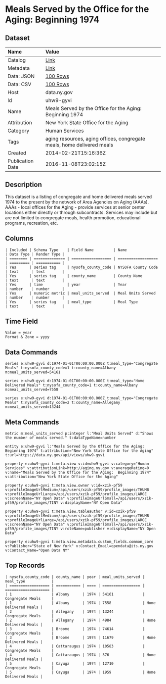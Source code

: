 # Meals Served by the Office for the Aging: Beginning 1974

## Dataset

| Name | Value |
| :--- | :---- |
| Catalog | [Link](https://catalog.data.gov/dataset/meals-served-by-the-office-for-the-aging-beginning-1974) |
| Metadata | [Link](https://data.ny.gov/api/views/uhw9-gyvi) |
| Data: JSON | [100 Rows](https://data.ny.gov/api/views/uhw9-gyvi/rows.json?max_rows=100) |
| Data: CSV | [100 Rows](https://data.ny.gov/api/views/uhw9-gyvi/rows.csv?max_rows=100) |
| Host | data.ny.gov |
| Id | uhw9-gyvi |
| Name | Meals Served by the Office for the Aging: Beginning 1974 |
| Attribution | New York State Office for the Aging |
| Category | Human Services |
| Tags | aging resources, aging offices, congregate meals, home delivered meals |
| Created | 2014-02-21T15:16:36Z |
| Publication Date | 2016-11-08T23:02:15Z |

## Description

This dataset is a listing of congregate and home delivered meals served 1974 to the present by the network of Area Agencies on Aging (AAAs).  AAAs - local offices for the Aging - provide services at senior center locations either directly or through subcontracts. Services may include but are not limited to congregate meals, health promotion, educational programs, recreation, etc.

## Columns

```ls
| Included | Schema Type    | Field Name         | Name               | Data Type | Render Type |
| ======== | ============== | ================== | ================== | ========= | =========== |
| Yes      | series tag     | nysofa_county_code | NYSOFA County Code | text      | text        |
| Yes      | series tag     | county_name        | County Name        | text      | text        |
| Yes      | time           | year               | Year               | number    | number      |
| Yes      | numeric metric | meal_units_served  | Meal Units Served  | number    | number      |
| Yes      | series tag     | meal_type          | Meal Type          | text      | text        |
```

## Time Field

```ls
Value = year
Format & Zone = yyyy
```

## Data Commands

```ls
series e:uhw9-gyvi d:1974-01-01T00:00:00.000Z t:meal_type="Congregate Meals" t:nysofa_county_code=1 t:county_name=Albany m:meal_units_served=54161

series e:uhw9-gyvi d:1974-01-01T00:00:00.000Z t:meal_type="Home Delivered Meals" t:nysofa_county_code=1 t:county_name=Albany m:meal_units_served=7558

series e:uhw9-gyvi d:1974-01-01T00:00:00.000Z t:meal_type="Congregate Meals" t:nysofa_county_code=2 t:county_name=Allegany m:meal_units_served=13244
```

## Meta Commands

```ls
metric m:meal_units_served p:integer l:"Meal Units Served" d:"Shows the number of meals served." t:dataTypeName=number

entity e:uhw9-gyvi l:"Meals Served by the Office for the Aging:  Beginning 1974" t:attribution="New York State Office for the Aging" t:url=https://data.ny.gov/api/views/uhw9-gyvi

property e:uhw9-gyvi t:meta.view v:id=uhw9-gyvi v:category="Human Services" v:attributionLink=http://aging.ny.gov v:averageRating=0 v:name="Meals Served by the Office for the Aging:  Beginning 1974" v:attribution="New York State Office for the Aging"

property e:uhw9-gyvi t:meta.view.owner v:id=xzik-pf59 v:profileImageUrlMedium=/api/users/xzik-pf59/profile_images/THUMB v:profileImageUrlLarge=/api/users/xzik-pf59/profile_images/LARGE v:screenName="NY Open Data" v:profileImageUrlSmall=/api/users/xzik-pf59/profile_images/TINY v:displayName="NY Open Data"

property e:uhw9-gyvi t:meta.view.tableauthor v:id=xzik-pf59 v:profileImageUrlMedium=/api/users/xzik-pf59/profile_images/THUMB v:profileImageUrlLarge=/api/users/xzik-pf59/profile_images/LARGE v:screenName="NY Open Data" v:profileImageUrlSmall=/api/users/xzik-pf59/profile_images/TINY v:roleName=publisher v:displayName="NY Open Data"

property e:uhw9-gyvi t:meta.view.metadata.custom_fields.common_core v:Publisher="State of New York" v:Contact_Email=opendata@its.ny.gov v:Contact_Name="Open Data NY"
```

## Top Records

```ls
| nysofa_county_code | county_name | year | meal_units_served | meal_type            | 
| ================== | =========== | ==== | ================= | ==================== | 
| 1                  | Albany      | 1974 | 54161             | Congregate Meals     | 
| 1                  | Albany      | 1974 | 7558              | Home Delivered Meals | 
| 2                  | Allegany    | 1974 | 13244             | Congregate Meals     | 
| 2                  | Allegany    | 1974 | 4984              | Home Delivered Meals | 
| 3                  | Broome      | 1974 | 74614             | Congregate Meals     | 
| 3                  | Broome      | 1974 | 11679             | Home Delivered Meals | 
| 4                  | Cattaraugus | 1974 | 10583             | Congregate Meals     | 
| 4                  | Cattaraugus | 1974 | 376               | Home Delivered Meals | 
| 5                  | Cayuga      | 1974 | 12710             | Congregate Meals     | 
| 5                  | Cayuga      | 1974 | 1959              | Home Delivered Meals | 
```